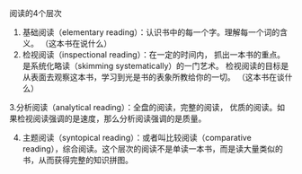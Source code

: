 阅读的4个层次
1. 基础阅读（elementary reading）：认识书中的每一个字。理解每一个词的含义。
（这本书在说什么）
2. 检视阅读（inspectional reading）：在一定的时间内， 抓出一本书的重点。是系统化略读（skimming systematically）的一门艺术。
检视阅读的目标是从表面去观察这本书，学习到光是书的表象所教给你的一切。
（这本书在谈什么）

3.分析阅读（analytical reading）：全盘的阅读，完整的阅读， 优质的阅读。如果检视阅读强调的是速度，那么分析阅读强调的是质量。

4.  主题阅读（syntopical reading）：或者叫比较阅读（comparative reading），综合阅读。这个层次的阅读不是单读一本书，而是读大量类似的书，从而获得完整的知识拼图。

